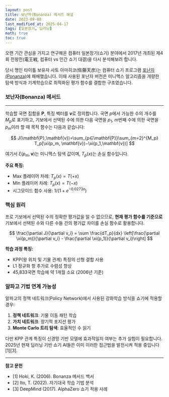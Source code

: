 ```yaml
---
layout: post
title: 보난자(Bonanza) 메서드 해설
date: 2023-09-08
last_modified_at: 2025-04-17
tags: [일본장기, 딥러닝]
math: true
toc: true
---
```


오랜 기간 관심을 가지고 연구해온 컴퓨터 일본장기(쇼기) 분야에서 2017년 개최된 제4회 전왕전(電王戦, 컴퓨터 vs 인간 쇼기 대결)을 다시 분석해보려 합니다.

당시 명인 타이틀 보유자 사토 아마히코(佐藤天彦)는 컴퓨터 쇼기 프로그램 [포난자(Ponanza)](https://ja.wikipedia.org/wiki/Ponanza)에 패배했습니다. 이때 사용된 포난자 버전은 미니맥스 알고리즘을 개량한 탐색 방식과 기계학습으로 최적화된 평가 함수를 결합한 구조였습니다.

### 보난자(Bonanza) 메서드
---

학습할 국면 집합을 $\mathbf{P}$, 특징 벡터를 $\mathbf{v}$로 정의합니다. 국면 $p$에서 가능한 수의 개수를 $M_p$로 표기하고, 기보에서 선택된 수에 의한 다음 국면을 $p_1$, $m$번째 수에 의한 국면을 $p_m$이라 할 때 목적 함수는 다음과 같습니다:

$$
J(\mathbf{P},\mathbf{v})=\sum_{p∈\mathbf{P}}\sum_{m=2}^{M_p} T_p[\xi(p_m, \mathbf{v})−\xi(p_1,\mathbf{v})]
$$

여기서 $\xi(p_m, \mathbf{v})$는 미니맥스 탐색 값이며, $T_p(x)$는 손실 함수입니다. 

**주요 특징:**
- Max 플레이어 차례: $T_p(x)=T(+x)$
- Min 플레이어 차례: $T_p(x)=T(-x)$
- 시그모이드 함수 사용: $1/(1+e^{−0.0273x})$

### 핵심 원리
프로 기보에서 선택된 수의 정확한 평가값을 알 수 없으므로, **현재 평가 함수를 기준으로** 기보에서 선택된 수와 다른 수들 간의 평가값 차이를 손실 함수로 활용합니다. 

$$
\frac{\partial J}{\partial v_i} = \sum \frac{dT_p}{dx} \left[\frac{\partial \xi(p_m)}{\partial v_i} - \frac{\partial \xi(p_1)}{\partial v_i}\right]
$$

**학습 과정 특징:**
- KPP(왕 위치 및 기물 관계) 특징의 선형 결합 사용
- L1 정규화 항 추가로 수렴성 향상
- 45,833국면 학습에 약 1개월 소요 (2006년 기준)

### 알파고 기법 연계 가능성
알파고의 정책 네트워크(Policy Network)에서 사용된 강화학습 방식을 쇼기에 적용할 경우:

1. **정책 네트워크**: 기물 이동 패턴 학습
2. **가치 네트워크**: 장기적 포지션 평가
3. **Monte Carlo 트리 탐색**: 효율적인 수 읽기

다만 KPP 관계 특징이 신경망 기반 모델에 효과적일지 여부는 추가 실험이 필요합니다. 2025년 현재 딥러닝 기반 쇼기 AI들은 이미 이러한 접근법을 발전시켜 적용 중입니다[1][3].

---

**참고 문헌**
- [1] Hoki, K. (2006). Bonanza 메서드 백서
- [2] Ito, T. (2022). 자기대국 학습 기법 분석
- [3] DeepMind (2017). AlphaZero 쇼기 적용 사례

